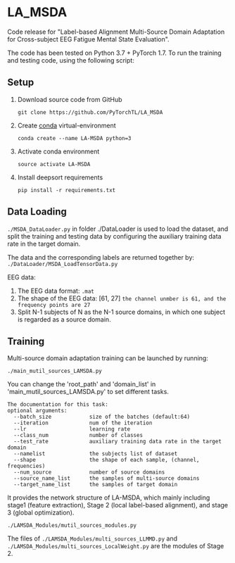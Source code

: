 # LA_MSDA
Code release for "Label-based Alignment Multi-Source Domain Adaptation for Cross-subject EEG Fatigue Mental State Evaluation".

The code has been tested on Python 3.7 + PyTorch 1.7. To run the training and testing code, using the following script:

## Setup
1. Download source code from GitHub
   ```
   git clone https://github.com/PyTorchTL/LA_MSDA
   ```
2. Create [conda](https://docs.conda.io/en/latest/miniconda.html) virtual-environment
   ```
   conda create --name LA-MSDA python=3
   ```
3. Activate conda environment
   ```
   source activate LA-MSDA
   ```
4. Install deepsort requirements
   ```
   pip install -r requirements.txt
   ```

## Data Loading
```./MSDA_DataLoader.py``` in folder ./DataLoader is used to load the dataset, and split the training and testing data by configuring the auxiliary training data rate in the target domain.

The data and the corresponding labels are returned together by: 
```./DataLoader/MSDA_LoadTensorData.py```

EEG data:
1. The EEG data format: ```.mat```
2. The shape of the EEG data: \[61, 27] ```the channel unmber is 61, and the frequency points are 27```
3. Split N-1 subjects of N as the N-1 source domains, in which one subject is regarded as a source domain.


## Training
Multi-source domain adaptation training can be launched by running:
```
./main_mutil_sources_LAMSDA.py
```
You can change the 'root_path' and 'domain_list' in 'main_mutil_sources_LAMSDA.py' to set different tasks.
```
The documentation for this task:
optional arguments:
  --batch_size            size of the batches (default:64)
  --iteration             num of the iteration
  --lr                    learning rate
  --class_num             number of classes
  --test_rate             auxiliary training data rate in the target domain
  --namelist              the subjects list of dataset
  --shape                 the shape of each sample, (channel, frequencies)
  --num_source            number of source domains
  --source_name_list      the samples of multi-source domains
  --target_name_list      the samples of target domain
```
It provides the network structure of LA-MSDA, which mainly including stage1 (feature extraction), Stage 2 (local label-based alignment), and stage 3 (global optimization).
```
./LAMSDA_Modules/mutil_sources_modules.py
```
The files of ```./LAMSDA_Modules/multi_sources_LLMMD.py``` and ```./LAMSDA_Modules/multi_sources_LocalWeight.py``` are the modules of Stage 2.
